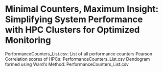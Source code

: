 # Minimal Counters, Maximum Insight: Simplifying System Performance with HPC Clusters for Optimized Monitoring

PerformanceCounters_List.csv: List of all performance counters
Pearson Correlation scores of HPCs: PerformanceCounters_List.csv
Dendogram formed using Ward's Method: PerformanceCounters_List.csv


